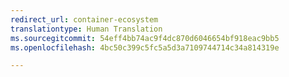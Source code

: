 ```yaml
---
redirect_url: container-ecosystem
translationtype: Human Translation
ms.sourcegitcommit: 54eff4bb74ac9f4dc870d6046654bf918eac9bb5
ms.openlocfilehash: 4bc50c399c5fc5a5d3a7109744714c34a814319e

---
```



<!--HONumber=Jan17_HO3-->


